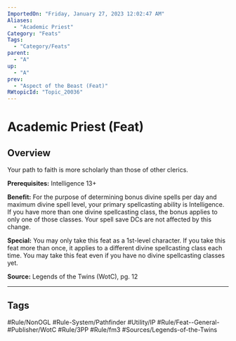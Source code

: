 ```yaml
---
ImportedOn: "Friday, January 27, 2023 12:02:47 AM"
Aliases:
  - "Academic Priest"
Category: "Feats"
Tags:
  - "Category/Feats"
parent:
  - "A"
up:
  - "A"
prev:
  - "Aspect of the Beast (Feat)"
RWtopicId: "Topic_20036"
---
```

# Academic Priest (Feat)
## Overview
Your path to faith is more scholarly than those of other clerics.

**Prerequisites:** Intelligence 13+

**Benefit:** For the purpose of determining bonus divine spells per day and maximum divine spell level, your primary spellcasting ability is Intelligence. If you have more than one divine spellcasting class, the bonus applies to only one of those classes. Your spell save DCs are not affected by this change.

**Special:** You may only take this feat as a 1st-level character. If you take this feat more than once, it applies to a different divine spellcasting class each time. You may take this feat even if you have no divine spellcasting classes yet.

**Source:** Legends of the Twins (WotC), pg. 12


---
## Tags
#Rule/NonOGL #Rule-System/Pathfinder #Utility/IP #Rule/Feat--General- #Publisher/WotC #Rule/3PP #Rule/fm3 #Sources/Legends-of-the-Twins

